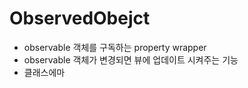 # ObservedObejct

- observable 객체를 구독하는 property wrapper
- observable 객체가 변경되면 뷰에 업데이트 시켜주는 기능
- 클래스에마
